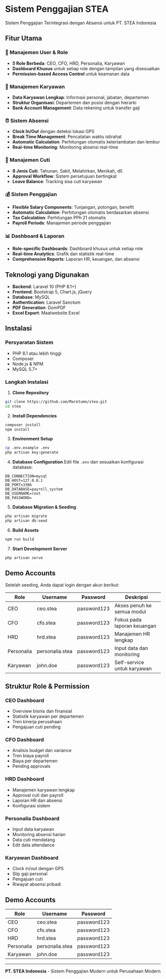 # Sistem Penggajian STEA

Sistem Penggajian Terintegrasi dengan Absensi untuk PT. STEA Indonesia

## Fitur Utama

### 🔐 Manajemen User & Role
- **5 Role Berbeda**: CEO, CFO, HRD, Personalia, Karyawan
- **Dashboard Khusus** untuk setiap role dengan tampilan yang disesuaikan
- **Permission-based Access Control** untuk keamanan data

### 👥 Manajemen Karyawan
- **Data Karyawan Lengkap**: Informasi personal, jabatan, departemen
- **Struktur Organisasi**: Departemen dan posisi dengan hierarki
- **Bank Account Management**: Data rekening untuk transfer gaji

### ⏰ Sistem Absensi
- **Clock In/Out** dengan deteksi lokasi GPS
- **Break Time Management**: Pencatatan waktu istirahat
- **Automatic Calculation**: Perhitungan otomatis keterlambatan dan lembur
- **Real-time Monitoring**: Monitoring absensi real-time

### 📅 Manajemen Cuti
- **8 Jenis Cuti**: Tahunan, Sakit, Melahirkan, Menikah, dll.
- **Approval Workflow**: Sistem persetujuan bertingkat
- **Leave Balance**: Tracking sisa cuti karyawan

### 💰 Sistem Penggajian
- **Flexible Salary Components**: Tunjangan, potongan, benefit
- **Automatic Calculation**: Perhitungan otomatis berdasarkan absensi
- **Tax Calculation**: Perhitungan PPh 21 otomatis
- **Payroll Periods**: Manajemen periode penggajian

### 📊 Dashboard & Laporan
- **Role-specific Dashboards**: Dashboard khusus untuk setiap role
- **Real-time Analytics**: Grafik dan statistik real-time
- **Comprehensive Reports**: Laporan HR, keuangan, dan absensi

## Teknologi yang Digunakan

- **Backend**: Laravel 10 (PHP 8.1+)
- **Frontend**: Bootstrap 5, Chart.js, jQuery
- **Database**: MySQL
- **Authentication**: Laravel Sanctum
- **PDF Generation**: DomPDF
- **Excel Export**: Maatwebsite Excel

## Instalasi

### Persyaratan Sistem
- PHP 8.1 atau lebih tinggi
- Composer
- Node.js & NPM
- MySQL 5.7+

### Langkah Instalasi

1. **Clone Repository**
```bash
git clone https://github.com/Maretume/stea.git
cd stea
```

2. **Install Dependencies**
```bash
composer install
npm install
```

3. **Environment Setup**
```bash
cp .env.example .env
php artisan key:generate
```

4. **Database Configuration**
Edit file `.env` dan sesuaikan konfigurasi database:
```env
DB_CONNECTION=mysql
DB_HOST=127.0.0.1
DB_PORT=3306
DB_DATABASE=payroll_system
DB_USERNAME=root
DB_PASSWORD=
```

5. **Database Migration & Seeding**
```bash
php artisan migrate
php artisan db:seed
```

6. **Build Assets**
```bash
npm run build
```

7. **Start Development Server**
```bash
php artisan serve
```

## Demo Accounts

Setelah seeding, Anda dapat login dengan akun berikut:

| Role | Username | Password | Deskripsi |
|------|----------|----------|-----------|
| CEO | ceo.stea | password123 | Akses penuh ke semua modul |
| CFO | cfo.stea | password123 | Fokus pada laporan keuangan |
| HRD | hrd.stea | password123 | Manajemen HR lengkap |
| Personalia | personalia.stea | password123 | Input data dan monitoring |
| Karyawan | john.doe | password123 | Self-service untuk karyawan |

## Struktur Role & Permission

### CEO Dashboard
- Overview bisnis dan finansial
- Statistik karyawan per departemen
- Tren kinerja perusahaan
- Pengajuan cuti pending

### CFO Dashboard
- Analisis budget dan variance
- Tren biaya payroll
- Biaya per departemen
- Pending approvals

### HRD Dashboard
- Manajemen karyawan lengkap
- Approval cuti dan payroll
- Laporan HR dan absensi
- Konfigurasi sistem

### Personalia Dashboard
- Input data karyawan
- Monitoring absensi harian
- Data cuti mendatang
- Edit data attendance

### Karyawan Dashboard
- Clock in/out dengan GPS
- Slip gaji personal
- Pengajuan cuti
- Riwayat absensi pribadi

## Demo Accounts

| Role | Username | Password |
|------|----------|----------|
| CEO | ceo.stea | password123 |
| CFO | cfo.stea | password123 |
| HRD | hrd.stea | password123 |
| Personalia | personalia.stea | password123 |
| Karyawan | john.doe | password123 |

---

**PT. STEA Indonesia** - Sistem Penggajian Modern untuk Perusahaan Modern